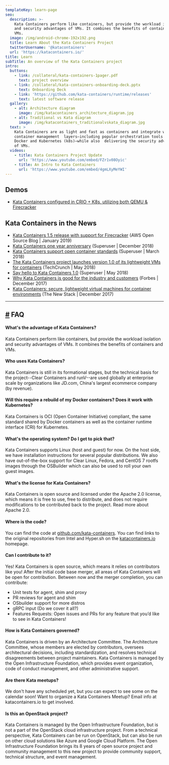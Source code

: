 ```yaml
---
templateKey: learn-page
seo:
  description: >-
    Kata Containers perform like containers, but provide the workload isolation
    and security advantages of VMs. It combines the benefits of containers and
    VMs.
  image: /img/android-chrome-192x192.png
  title: Learn About the Kata Containers Project
  twitterUsername: '@katacontainers'
  url: 'https://katacontainers.io/'
title: Learn
subTitle: An overview of the Kata Containers project
intro:
  buttons:
    - link: /collateral/kata-containers-1pager.pdf
      text: project overview
    - link: /collateral/kata-containers-onboarding-deck.pptx
      text: Onboarding Deck
    - link: 'https://github.com/kata-containers/runtime/releases'
      text: latest software release
  gallery:
    - alt: Architecture diagram
      image: /img/katacontainers_architecture_diagram.jpg
    - alt: Traditional vs Kata diagram
      image: /img/katacontainers_traditionalvskata_diagram.jpg
  text: >
    Kata Containers are as light and fast as containers and integrate with the
    container management  layers—including popular orchestration tools such as
    Docker and Kubernetes (k8s)—while also  delivering the security advantages
    of VMs.
  videos:
    - title: Kata Containers Project Update
      url: 'https://www.youtube.com/embed/FZr1v08Oyic'
    - title: An Intro to Kata Containers
      url: 'https://www.youtube.com/embed/4gmLXyMeYWI'
---
```

## Demos

* [Kata Containers configured in CRIO + K8s, utilizing both QEMU & Firecracker](https://asciinema.org/a/219790)

## Kata Containers in the News

* [Kata Containers 1.5 release with support for Firecracker](https://aws.amazon.com/blogs/opensource/kata-containers-1-5-firecracker-support/) (AWS Open Source Blog | January 2019)
* [Kata Containers one year anniversary](https://superuser.openstack.org/articles/kata-one-year-anniversary/) (Superuser | December 2018)
* [Kata Containers support open container standards](https://superuser.openstack.org/articles/openstack-foundation-joins-open-container-initiative-kata/) (Superuser | March 2018)
* [The Kata Containers project launches version 1.0 of its lightweight VMs for containers](https://techcrunch.com/2018/05/22/the-kata-containers-project-hits-1-0/) (TechCrunch | May 2018)
* [Say hello to Kata Containers 1.0](https://superuser.openstack.org/articles/kata-containers-1-0/) (Superuser | May 2018)
* [Why Kata Containers is good for the industry and customers](https://www.forbes.com/sites/janakirammsv/2017/12/11/why-kata-containers-is-good-for-the-industry-and-customers/#509177e7449e) (Forbes | December 2017)
* [Kata Containers: secure, lightweight virtual machines for container environments](https://thenewstack.io/kata-containers-secure-lightweight-virtual-machines-container-environments/) (The New Stack | December 2017)

- - -

<h2 id="faq" class="h2_primary_dark"><a href="#faq" aria-hidden="true" class="header-anchor">#</a> FAQ</h2>

#### What's the advantage of Kata Containers?

Kata Containers perform like containers, but provide the workload isolation and security advantages of VMs. It combines the benefits of containers and VMs.

#### Who uses Kata Containers?

Kata Containers is still in its formational stages, but the technical basis for the project--Clear Containers and runV--are used globally at enterprise scale by organizations like JD.com, China's largest ecommerce company (by revenue).

#### Will this require a rebuild of my Docker containers? Does it work with Kubernetes?

Kata Containers is OCI (Open Container Initiative) compliant, the same standard shared by Docker containers as well as the container runtime interface (CRI) for Kubernetes.

#### What's the operating system? Do I get to pick that?

Kata Containers supports Linux (host and guest) for now. On the host side, we have installation instructions for several popular distributions. We also have out-of-the-box support for Clear Linux, Fedora, and CentOS 7 rootfs images through the OSBuilder which can also be used to roll your own guest images.

#### What's the license for Kata Containers?

Kata Containers is open source and licensed under the Apache 2.0 license, which means it is free to use, free to distribute, and does not require modifications to be contributed back to the project. Read more about Apache 2.0.

#### Where is the code?

You can find the code at [github.com/kata-containers](https://github.com/kata-containers). You can find links to the original repositories from Intel and Hyper.sh on the [katacontainers.io](https://katacontainers.io) homepage.

#### Can I contribute to it?

Yes! Kata Containers is open source, which means it relies on contributors like you! After the initial code base merger, all areas of Kata Containers will be open for contribution. Between now and the merger completion, you can contribute:

* Unit tests for agent, shim and proxy
* PR reviews for agent and shim
* OSbuilder support for more distros
* gRPC input (Do we cover it all?)
* Features Requests: Open issues and PRs for any feature that you’d like to see in Kata Containers!

#### How is Kata Containers governed?

Kata Containers is driven by an Architecture Committee. The Architecture Committee, whose members are elected by contributors, oversees architectural decisions, including standardization, and resolves technical disagreements between project maintainers. Kata Containers is managed by the Open Infrastructure Foundation, which provides event organization, code of conduct management, and other administrative support.

#### Are there Kata meetups?

We don't have any scheduled yet, but you can expect to see some on the calendar soon! Want to organize a Kata Containers Meetup? Email info at katacontainers.io to get involved.

#### Is this an OpenStack project?

Kata Containers is managed by the Open Infrastructure Foundation, but is not a part of the OpenStack cloud infrastructure project. From a technical perspective, Kata Containers can be run on OpenStack, but can also be run on other cloud solutions like Azure and Google Cloud Platform. The Open Infrastructure Foundation brings its 8 years of open source project and community management to this new project to provide community support, technical structure, and event management.
